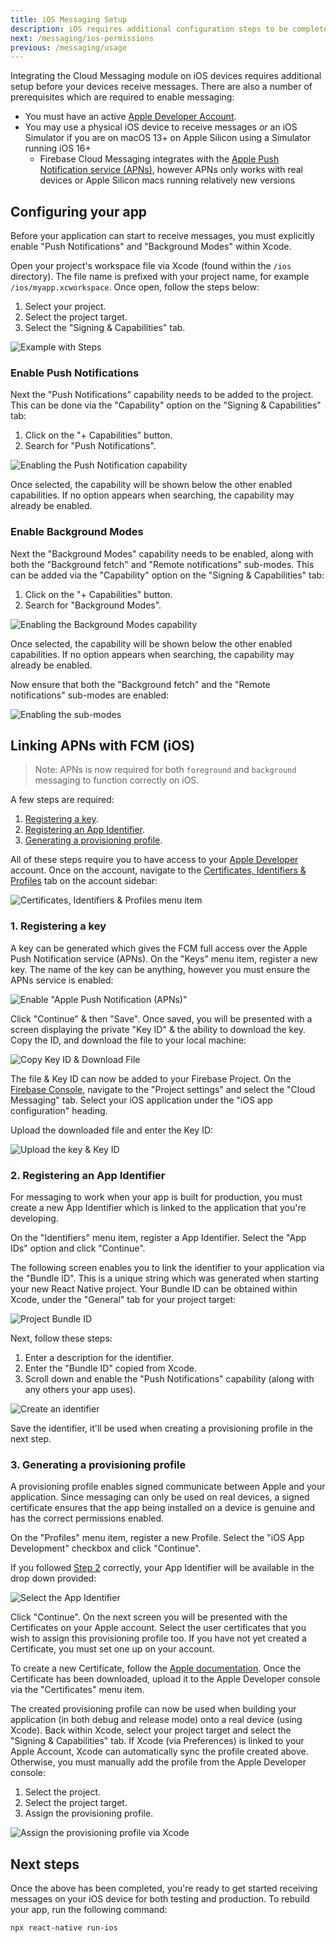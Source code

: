 ```yaml
---
title: iOS Messaging Setup
description: iOS requires additional configuration steps to be completed before you can receive messages.
next: /messaging/ios-permissions
previous: /messaging/usage
---
```


Integrating the Cloud Messaging module on iOS devices requires additional setup before your devices receive messages.
There are also a number of prerequisites which are required to enable messaging:

- You must have an active [Apple Developer Account](https://developer.apple.com/membercenter/index.action).
- You may use a physical iOS device to receive messages _or_ an iOS Simulator if you are on macOS 13+ on Apple Silicon using a Simulator running iOS 16+
  - Firebase Cloud Messaging integrates with the [Apple Push Notification service (APNs)](https://developer.apple.com/notifications/),
    however APNs only works with real devices or Apple Silicon macs running relatively new versions

## Configuring your app

Before your application can start to receive messages, you must explicitly enable "Push Notifications" and "Background Modes"
within Xcode.

Open your project's workspace file via Xcode (found within the `/ios` directory). The file name is prefixed with your project name,
for example `/ios/myapp.xcworkspace`. Once open, follow the steps below:

1. Select your project.
2. Select the project target.
3. Select the "Signing & Capabilities" tab.

![Example with Steps](https://images.prismic.io/invertase/c954c8ed-a6bf-42f3-9b1d-c9eac937f9ec_xcode-signing-tab.png?auto=format)

### Enable Push Notifications

Next the "Push Notifications" capability needs to be added to the project. This can be done via the "Capability" option on the
"Signing & Capabilities" tab:

1. Click on the "+ Capabilities" button.
2. Search for "Push Notifications".

![Enabling the Push Notification capability](https://images.prismic.io/invertase/d682a40c-07ab-4fce-90a7-fb4278643323_xcode-enable-push-notification.png?auto=format)

Once selected, the capability will be shown below the other enabled capabilities. If no option appears when searching, the
capability may already be enabled.

### Enable Background Modes

Next the "Background Modes" capability needs to be enabled, along with both the "Background fetch" and "Remote notifications" sub-modes.
This can be added via the "Capability" option on the "Signing & Capabilities" tab:

1. Click on the "+ Capabilities" button.
2. Search for "Background Modes".

![Enabling the Background Modes capability](https://images.prismic.io/invertase/517e18ad-37a7-4f44-a89e-c5947ea3742e_xcode-enable-background-modes-capability.png?auto=compress,format)

Once selected, the capability will be shown below the other enabled capabilities. If no option appears when searching, the
capability may already be enabled.

Now ensure that both the "Background fetch" and the "Remote notifications" sub-modes are enabled:

![Enabling the sub-modes](https://images.prismic.io/invertase/3a618574-dd9f-4478-9f39-9834d142b2e5_xcode-background-modes-check.gif?auto=compress,format)

## Linking APNs with FCM (iOS)

> Note: APNs is now required for both `foreground` and `background` messaging to function correctly on iOS.

A few steps are required:

1. [Registering a key](#1-registering-a-key).
2. [Registering an App Identifier](#2-registering-an-app-identifier).
3. [Generating a provisioning profile](#3-generating-a-provisioning-profile).

All of these steps require you to have access to your [Apple Developer](https://developer.apple.com/membercenter/index.action) account.
Once on the account, navigate to the [Certificates, Identifiers & Profiles](https://developer.apple.com/account/resources/certificates/list)
tab on the account sidebar:

![Certificates, Identifiers & Profiles menu item](https://images.prismic.io/invertase/c0a795c8-ebca-41c3-9a8d-23f09deb625f_apple-dev-tab.png?auto=format)

### 1. Registering a key

A key can be generated which gives the FCM full access over the Apple Push Notification service (APNs). On the "Keys" menu item,
register a new key. The name of the key can be anything, however you must ensure the APNs service
is enabled:

![Enable "Apple Push Notification (APNs)"](https://images.prismic.io/invertase/01fefe19-132f-4b88-8c17-9dc40357e4ce_apple-key.png?auto=format)

Click "Continue" & then "Save". Once saved, you will be presented with a screen displaying the private "Key ID" & the ability
to download the key. Copy the ID, and download the file to your local machine:

![Copy Key ID & Download File](https://images.prismic.io/invertase/2c7f194c-10a9-4011-8f80-78b8fc521af8_app-key-final.png?auto=format)

The file & Key ID can now be added to your Firebase Project. On the [Firebase Console](https://console.firebase.google.com/project/_/settings/cloudmessaging),
navigate to the "Project settings" and select the "Cloud Messaging" tab. Select your iOS application under the "iOS app configuration" heading.

Upload the downloaded file and enter the Key ID:

![Upload the key & Key ID](https://images.prismic.io/invertase/74bd1df4-c9e9-465c-9e0f-cacf6e26d68c_7539b8ec-c310-40dd-91e5-69f19009786f_apple-fcm-upload-key.gif?auto=compress,format)

### 2. Registering an App Identifier

For messaging to work when your app is built for production, you must create a new App Identifier which is linked to the
application that you're developing.

On the "Identifiers" menu item, register a App Identifier. Select the "App IDs" option and click "Continue".

The following screen enables you to link the identifier to your application via the "Bundle ID". This is a unique string
which was generated when starting your new React Native project. Your Bundle ID can be obtained within Xcode, under the
"General" tab for your project target:

![Project Bundle ID](https://images.prismic.io/invertase/7108ff7f-ce94-4452-851d-fa5dde668a9a_xcode-bundle-id.png?auto=compress,format)

Next, follow these steps:

1. Enter a description for the identifier.
2. Enter the "Bundle ID" copied from Xcode.
3. Scroll down and enable the "Push Notifications" capability (along with any others your app uses).

![Create an identifier](https://images.prismic.io/invertase/0e711691-ccd2-43ab-9c0c-7696b6790153_apple-identifier.gif?auto=format)

Save the identifier, it'll be used when creating a provisioning profile in the next step.

### 3. Generating a provisioning profile

A provisioning profile enables signed communicate between Apple and your application. Since messaging can only be used on
real devices, a signed certificate ensures that the app being installed on a device is genuine and has the correct
permissions enabled.

On the "Profiles" menu item, register a new Profile. Select the "iOS App Development" checkbox and click "Continue".

If you followed [Step 2](#2-registering-an-app-identifier) correctly, your App Identifier will be available in the drop down
provided:

![Select the App Identifier](https://images.prismic.io/invertase/9fd060fa-4afa-4dfe-8eaa-4b1156cdd912_apple-select-app-id.png?auto=format)

Click "Continue". On the next screen you will be presented with the Certificates on your Apple account. Select the user
certificates that you wish to assign this provisioning profile too. If you have not yet created a Certificate, you must set
one up on your account.

To create a new Certificate, follow the [Apple documentation](https://help.apple.com/developer-account/#/devbfa00fef7). Once
the Certificate has been downloaded, upload it to the Apple Developer console via the "Certificates" menu item.

The created provisioning profile can now be used when building your application (in both debug and release mode) onto a
real device (using Xcode). Back within Xcode, select your project target and select the "Signing & Capabilities" tab.
If Xcode (via Preferences) is linked to your Apple Account, Xcode can automatically sync the profile created above. Otherwise,
you must manually add the profile from the Apple Developer console:

1. Select the project.
2. Select the project target.
3. Assign the provisioning profile.

![Assign the provisioning profile via Xcode](https://images.prismic.io/invertase/50349f49-19a0-45f4-b899-e6bc3015c509_xcode-assign-profile.png?auto=format)

## Next steps

Once the above has been completed, you're ready to get started receiving messages on your iOS device for both
testing and production. To rebuild your app, run the following command:

```bash
npx react-native run-ios
```
